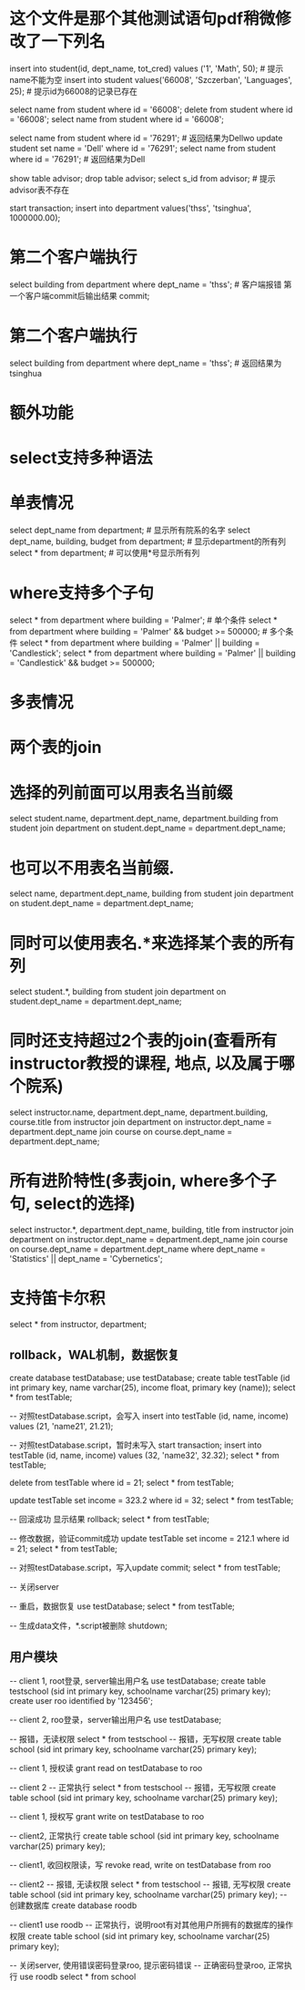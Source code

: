 # 这个文件是那个其他测试语句pdf稍微修改了一下列名
insert into student(id, dept_name, tot_cred) values ('1', 'Math', 50); # 提示name不能为空
insert into student values('66008', 'Szczerban', 'Languages', 25); # 提示id为66008的记录已存在

select name from student where id = '66008';
delete from student where id = '66008';
select name from student where id = '66008';

select name from student where id = '76291'; # 返回结果为Dellwo
update student set name = 'Dell' where id = '76291';
select name from student where id = '76291'; # 返回结果为Dell

show table advisor;
drop table advisor;
select s_id from advisor; # 提示advisor表不存在

start transaction;
insert into department values('thss', 'tsinghua', 1000000.00);
# 第二个客户端执行
select building from department where dept_name = 'thss'; # 客户端报错 第一个客户端commit后输出结果
commit;
# 第二个客户端执行
select building from department where dept_name = 'thss'; # 返回结果为tsinghua

# 额外功能

# select支持多种语法
# 单表情况
select dept_name from department; # 显示所有院系的名字
select dept_name, building, budget from department; # 显示department的所有列
select * from department; # 可以使用*号显示所有列
# where支持多个子句
select * from department where building = 'Palmer'; # 单个条件 
select * from department where building = 'Palmer' && budget >= 500000; # 多个条件
select * from department where building = 'Palmer' || building = 'Candlestick';
select * from department where building = 'Palmer' || building = 'Candlestick' && budget >= 500000;
# 多表情况
# 两个表的join
# 选择的列前面可以用表名当前缀
select student.name, department.dept_name, department.building from student join department on student.dept_name = department.dept_name;
# 也可以不用表名当前缀.
select name, department.dept_name, building from student join department on student.dept_name = department.dept_name;
# 同时可以使用表名.*来选择某个表的所有列
select student.*, building from student join department on student.dept_name = department.dept_name;

# 同时还支持超过2个表的join(查看所有instructor教授的课程, 地点, 以及属于哪个院系)
select instructor.name, department.dept_name, department.building, course.title from instructor join department on instructor.dept_name = department.dept_name join course on course.dept_name = department.dept_name;
# 所有进阶特性(多表join, where多个子句, select的选择)
select instructor.*, department.dept_name, building, title from instructor join department on instructor.dept_name = department.dept_name join course on course.dept_name = department.dept_name where dept_name = 'Statistics' || dept_name = 'Cybernetics';

# 支持笛卡尔积
select * from instructor, department;

## rollback，WAL机制，数据恢复

create database testDatabase;
use testDatabase;
create table testTable (id int primary key, name varchar(25), income float, primary key (name));
select * from testTable;

-- 对照testDatabase.script，会写入
insert into testTable (id, name, income) values (21, 'name21', 21.21);

-- 对照testDatabase.script，暂时未写入
start transaction;
insert into testTable (id, name, income) values (32, 'name32', 32.32);
select * from testTable;

delete from testTable where id = 21;
select * from testTable;

update testTable set income = 323.2 where id = 32;
select * from testTable;

-- 回滚成功 显示结果
rollback;
select * from testTable;

-- 修改数据，验证commit成功
update testTable set income = 212.1 where id = 21;
select * from testTable;

-- 对照testDatabase.script，写入update
commit;
select * from testTable;

-- 关闭server

-- 重启，数据恢复
use testDatabase;
select * from testTable;

-- 生成data文件，*.script被删除
shutdown;

## 用户模块
-- client 1, root登录, server输出用户名
use testDatabase;
create table testschool (sid int primary key, schoolname varchar(25) primary key);
create user roo identified by '123456';

-- client 2, roo登录，server输出用户名
use testDatabase;

-- 报错，无读权限
select * from testschool
-- 报错，无写权限
create table school (sid int primary key, schoolname varchar(25) primary key);

-- client 1, 授权读
grant read on testDatabase to roo

-- client 2
-- 正常执行
select * from testschool
-- 报错，无写权限
create table school (sid int primary key, schoolname varchar(25) primary key);

-- client 1, 授权写
grant write on testDatabase to roo

-- client2, 正常执行
create table school (sid int primary key, schoolname varchar(25) primary key);

-- client1, 收回权限读，写
revoke read, write on testDatabase from roo

-- client2
-- 报错, 无读权限
select * from testschool
-- 报错, 无写权限
create table school (sid int primary key, schoolname varchar(25) primary key);
-- 创建数据库
create database roodb

-- client1
use roodb 
-- 正常执行，说明root有对其他用户所拥有的数据库的操作权限
create table school (sid int primary key, schoolname varchar(25) primary key);

-- 关闭server, 使用错误密码登录roo, 提示密码错误
-- 正确密码登录roo, 正常执行
use roodb
select * from school
